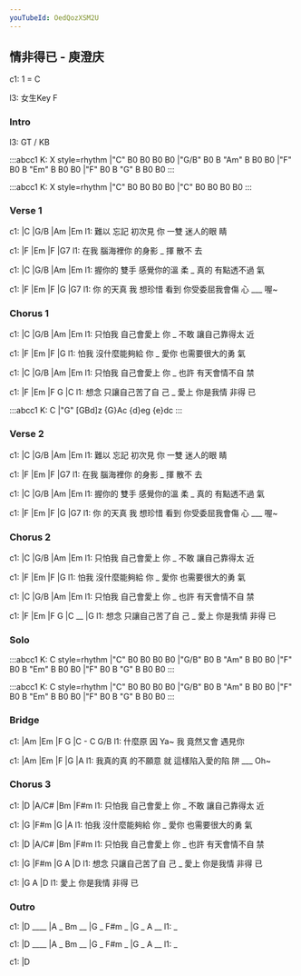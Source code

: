 ```yaml
---
youTubeId: OedQozXSM2U
---
```


## 情非得已 - 庾澄庆

c1: 1 = C

l3: 女生Key F

### Intro

l3: GT / KB

:::abcc1
K: X style=rhythm
|"C" B0 B0 B0 B0 |"G/B" B0 B "Am" B B0 B0 |"F" B0 B "Em" B B0 B0 |"F" B0 B "G" B B0 B0
:::

:::abcc1
K: X style=rhythm
|"C" B0 B0 B0 B0 |"C" B0 B0 B0 B0
:::

### Verse 1

c1:     |C          |G/B       |Am      |Em
l1: 難以 忘記 初次見 你    一雙 迷人的眼 睛

c1:     |F       |Em       |F      |G7
l1: 在我 腦海裡你 的身影 _  揮 散不 去

c1:       |C              |G/B       |Am        |Em
l1: 握你的 雙手 感覺你的溫 柔  _ 真的 有點透不過 氣

c1:   |F        |Em         |F             |G     |G7
l1: 你 的天真 我 想珍惜 看到 你受委屈我會傷 心 ___ 喔~

### Chorus 1

c1:       |C         |G/B       |Am          |Em
l1: 只怕我 自己會愛上 你  _ 不敢 讓自己靠得太 近

c1:     |F           |Em       |F             |G
l1: 怕我 沒什麼能夠給 你 _ 愛你 也需要很大的勇 氣

c1:       |C         |G/B      |Am          |Em
l1: 只怕我 自己會愛上 你 _ 也許 有天會情不自 禁

c1:     |F             |Em       |F        G   |C
l1: 想念 只讓自己苦了自 己 _ 愛上 你是我情 非得 已

:::abcc1
K: C
|"G" [GBd]z {G}Ac {d}eg {e}dc
:::

### Verse 2

c1:     |C          |G/B       |Am      |Em
l1: 難以 忘記 初次見 你    一雙 迷人的眼 睛

c1:     |F       |Em       |F      |G7
l1: 在我 腦海裡你 的身影 _  揮 散不 去

c1:       |C              |G/B       |Am        |Em
l1: 握你的 雙手 感覺你的溫 柔  _ 真的 有點透不過 氣

c1:   |F        |Em         |F             |G     |G7
l1: 你 的天真 我 想珍惜 看到 你受委屈我會傷 心 ___ 喔~

### Chorus 2

c1:       |C         |G/B       |Am          |Em
l1: 只怕我 自己會愛上 你  _ 不敢 讓自己靠得太 近

c1:     |F           |Em       |F             |G
l1: 怕我 沒什麼能夠給 你 _ 愛你 也需要很大的勇 氣

c1:       |C         |G/B      |Am          |Em
l1: 只怕我 自己會愛上 你 _ 也許 有天會情不自 禁

c1:     |F             |Em       |F        G   |C  __  |G
l1: 想念 只讓自己苦了自 己 _ 愛上 你是我情 非得 已

### Solo

:::abcc1
K: C style=rhythm
|"C" B0 B0 B0 B0 |"G/B" B0 B "Am" B B0 B0 |"F" B0 B "Em" B B0 B0 |"F" B0 B "G" B B0 B0
:::

:::abcc1
K: C style=rhythm
|"C" B0 B0 B0 B0 |"G/B" B0 B "Am" B B0 B0 |"F" B0 B "Em" B B0 B0 |"F" B0 B "G" B B0 B0
:::

### Bridge

c1: |Am       |Em          |F        G     |C - C G/B
l1:     什麼原 因   Ya~  我 竟然又會 遇見你

c1: |Am        |Em           |F             |G     |A
l1:    我真的真   的不願意 就 這樣陷入愛的陷 阱 ___ Oh~

### Chorus 3

c1:       |D         |A/C#      |Bm          |F#m
l1: 只怕我 自己會愛上 你  _ 不敢 讓自己靠得太 近

c1:     |G           |F#m      |G             |A
l1: 怕我 沒什麼能夠給 你 _ 愛你 也需要很大的勇 氣

c1:       |D         |A/C#     |Bm          |F#m
l1: 只怕我 自己會愛上 你 _ 也許 有天會情不自 禁

c1:     |G             |F#m      |G        A   |D
l1: 想念 只讓自己苦了自 己 _ 愛上 你是我情 非得 已

c1:     |G        A   |D
l1: 愛上 你是我情 非得 已

### Outro

c1: |D ____ |A _ Bm __ |G _ F#m _ |G _ A __
l1:  _

c1: |D ____ |A _ Bm __ |G _ F#m _ |G _ A __
l1:  _

c1: |D
